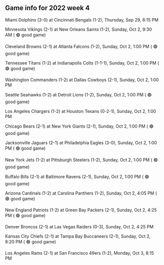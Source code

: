 ## Game info for 2022 week 4
Miami Dolphins (3-0) at Cincinnati Bengals (1-2), Thursday, Sep 29, 8:15 PM



Minnesota Vikings (2-1) at New Orleans Saints (1-2), Sunday, Oct 2, 9:30 AM (	:green_circle: good game)



Cleveland Browns (2-1) at Atlanta Falcons (1-2), Sunday, Oct 2, 1:00 PM (	:green_circle: good game)

Tennessee Titans (1-2) at Indianapolis Colts (1-1-1), Sunday, Oct 2, 1:00 PM (	:green_circle: good game)

Washington Commanders (1-2) at Dallas Cowboys (2-1), Sunday, Oct 2, 1:00 PM

Seattle Seahawks (1-2) at Detroit Lions (1-2), Sunday, Oct 2, 1:00 PM (	:green_circle: good game)

Los Angeles Chargers (1-2) at Houston Texans (0-2-1), Sunday, Oct 2, 1:00 PM

Chicago Bears (2-1) at New York Giants (2-1), Sunday, Oct 2, 1:00 PM (	:green_circle: good game)

Jacksonville Jaguars (2-1) at Philadelphia Eagles (3-0), Sunday, Oct 2, 1:00 PM (	:green_circle: good game)

New York Jets (1-2) at Pittsburgh Steelers (1-2), Sunday, Oct 2, 1:00 PM (	:green_circle: good game)

Buffalo Bills (2-1) at Baltimore Ravens (2-1), Sunday, Oct 2, 1:00 PM (	:green_circle: good game)



Arizona Cardinals (1-2) at Carolina Panthers (1-2), Sunday, Oct 2, 4:05 PM (	:green_circle: good game)

New England Patriots (1-2) at Green Bay Packers (2-1), Sunday, Oct 2, 4:25 PM (	:green_circle: good game)

Denver Broncos (2-1) at Las Vegas Raiders (0-3), Sunday, Oct 2, 4:25 PM



Kansas City Chiefs (2-1) at Tampa Bay Buccaneers (2-1), Sunday, Oct 2, 8:20 PM (	:green_circle: good game)



Los Angeles Rams (2-1) at San Francisco 49ers (1-2), Monday, Oct 3, 8:15 PM

